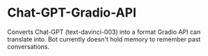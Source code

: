 # Chat-GPT-Gradio-API
Converts Chat-GPT (text-davinci-003) into a format Gradio API can translate into. Bot currently doesn't hold memory to remember past conversations.
